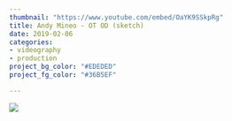 ```yaml
---
thumbnail: "https://www.youtube.com/embed/OaYK9SSkpRg"
title: Andy Mineo - OT OD (sketch)
date: 2019-02-06
categories:
- videography
- production
project_bg_color: "#EDEDED"
project_fg_color: "#36B5EF"

---
```

![](/uploads/cody-davis-253925-unsplash.jpg)